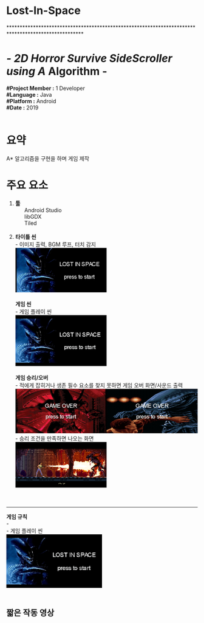 # Lost-In-Space
*****************************************************************************************************<h1>- 2D Horror Survive SideScroller using A* Algorithm -</h1>
<article>
<b>#Project Member :</b> 1 Developer<br>
<b>#Language :</b> Java<br>
<b>#Platform :</b> Android<br>
<b>#Date :</b> 2019<br>
</article>
<br>

<body>
  <h1>요약</h1>
  <div>
    <p>
      A* 알고리즘을 구현을 하며 게임 제작<br>
    </p>
  </div>
  
  <h1>주요 요소</h1>
  <div>
    <ol>
      <li><b>툴</b><br>
          <ul>Android Studio</ul>
          <ul>libGDX</ul>
          <ul>Tiled</ul>
      </li>
      <br>
      <li>
          <b>타이틀 씬</b><br>
          - 이미지 출력, BGM 루프, 터치 감지<br>
          <img src="Image/title.jpg" width="50%">
        <br>
        <br>           
          <b>게임 씬</b><br>
          - 게임 플레이 씬<br>
          <img src="Image/path2.gif" width="50%">
        <br>
        <br> 
          <b>게임 승리/오버</b><br>
          - 적에게 잡히거나 생존 필수 요소를 찾지 못하면 게임 오버 화면/사운드 출력<br>
          <img src="Image/gameover1.jpg" width="50%"><img src="Image/gameover2.jpg" width="50%">
          <br>
          - 승리 조건을 만족하면 나오는 화면<br>
          <img src="Image/victory.png" width="50%">
        <br>
        <br> 
          </ul>
       </li>
       <br>
    </ol>
  </div>
  
  <div><hr width="100%" color = "black">
    <b>게임 규칙</b><br>
    - <br>            
    - 게임 플레이 씬<br>
    <img src="Image/path2.gif" width="50%"><br><br> 
  </div>
  <h2>짧은 작동 영상</h2>
</body>
